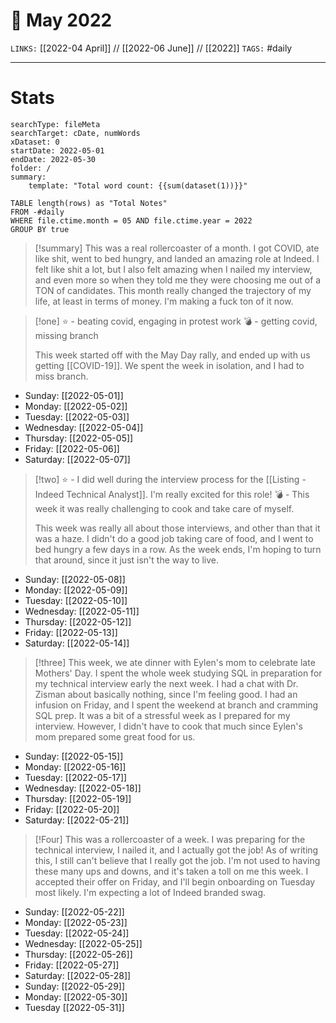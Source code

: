 # 📅 May 2022
`LINKS:` [[2022-04 April]] // [[2022-06 June]] // [[2022]]
`TAGS:` #daily 

---
# Stats
```tracker
searchType: fileMeta
searchTarget: cDate, numWords
xDataset: 0
startDate: 2022-05-01
endDate: 2022-05-30
folder: /
summary:
    template: "Total word count: {{sum(dataset(1))}}"
```

```dataview
TABLE length(rows) as "Total Notes"
FROM -#daily
WHERE file.ctime.month = 05 AND file.ctime.year = 2022
GROUP BY true
```

> [!summary] 
> This was a real rollercoaster of a month. I got COVID, ate like shit, went to bed hungry, and landed an amazing role at Indeed. I felt like shit a lot, but I also felt amazing when I nailed my interview, and even more so when they told me they were choosing me out of a TON of candidates. This month really changed the trajectory of my life, at least in terms of money. I'm making a fuck ton of it now. 

> [!one] 
> ⭐️ - beating covid, engaging in protest work
> 💣 - getting covid, missing branch
> 	
> This week started off with the May Day rally, and ended up with us getting [[COVID-19]]. We spent the week in isolation, and I had to miss branch. 

- Sunday: [[2022-05-01]]
- Monday: [[2022-05-02]]
- Tuesday: [[2022-05-03]]
- Wednesday: [[2022-05-04]]
- Thursday: [[2022-05-05]]
- Friday: [[2022-05-06]]
- Saturday: [[2022-05-07]]

> [!two] 
> ⭐️ - I did well during the interview process for the [[Listing - Indeed Technical Analyst]]. I'm really excited for this role!
> 💣 - This week it was really challenging to cook and take care of myself. 
> 	
> This week was really all about those interviews, and other than that it was a haze. I didn't do a good job taking care of food, and I went to bed hungry a few days in a row. As the week ends, I'm hoping to turn that around, since it just isn't the way to live. 

- Sunday: [[2022-05-08]]
- Monday: [[2022-05-09]]
- Tuesday: [[2022-05-10]]
- Wednesday: [[2022-05-11]]
- Thursday: [[2022-05-12]]
- Friday: [[2022-05-13]]
- Saturday: [[2022-05-14]]

> [!three] 
> This week, we ate dinner with Eylen's mom to celebrate late Mothers' Day. I spent the whole week studying SQL in preparation for my technical interview early the next week. I had a chat with Dr. Zisman about basically nothing, since I'm feeling good. I had an infusion on Friday, and I spent the weekend at branch and cramming SQL prep. It was a bit of a stressful week as I prepared for my interview. However, I didn't have to cook that much since Eylen's mom prepared some great food for us. 

- Sunday: [[2022-05-15]]
- Monday: [[2022-05-16]]
- Tuesday: [[2022-05-17]]
- Wednesday: [[2022-05-18]]
- Thursday: [[2022-05-19]]
- Friday: [[2022-05-20]]
- Saturday: [[2022-05-21]]

> [!Four]
> This was a rollercoaster of a week. I was preparing for the technical interview, I nailed it, and I actually got the job! As of writing this, I still can't believe that I really got the job. I'm not used to having these many ups and downs, and it's taken a toll on me this week. I accepted their offer on Friday, and I'll begin onboarding on Tuesday most likely. I'm expecting a lot of Indeed branded swag. 

- Sunday: [[2022-05-22]]
- Monday: [[2022-05-23]]
- Tuesday: [[2022-05-24]]
- Wednesday: [[2022-05-25]]
- Thursday: [[2022-05-26]]
- Friday: [[2022-05-27]]
- Saturday: [[2022-05-28]]
- Sunday: [[2022-05-29]]
- Monday: [[2022-05-30]]
- Tuesday [[2022-05-31]]